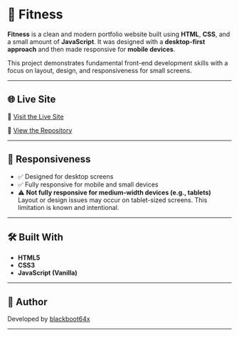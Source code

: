 # 💪 Fitness

**Fitness** is a clean and modern portfolio website built using **HTML**, **CSS**, and a small amount of **JavaScript**. It was designed with a **desktop-first approach** and then made responsive for **mobile devices**.

This project demonstrates fundamental front-end development skills with a focus on layout, design, and responsiveness for small screens.

---

## 🌐 Live Site

🔗 [Visit the Live Site](https://mdrefatalhasan.github.io/fitness/)

📂 [View the Repository](https://github.com/mdrefatalhasan/fitness)

---

## 📱 Responsiveness

- ✅ Designed for desktop screens  
- ✅ Fully responsive for mobile and small devices  
- ⚠️ **Not fully responsive for medium-width devices (e.g., tablets)**  
  Layout or design issues may occur on tablet-sized screens. This limitation is known and intentional.

---

## 🛠️ Built With

- **HTML5**
- **CSS3**
- **JavaScript (Vanilla)**

---

## 👤 Author

Developed by [blackboot64x](https://github.com/blackboot64x)

---

